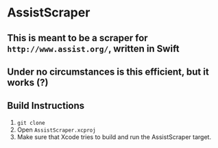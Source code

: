 # AssistScraper

## This is meant to be a scraper for `http://www.assist.org/`, written in Swift
## Under no circumstances is this efficient, but it works (?)

## Build Instructions
1. `git clone `
2. Open `AssistScraper.xcproj`
3. Make sure that Xcode tries to build and run the AssistScraper target.
